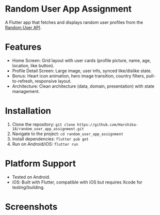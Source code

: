 # Random User App Assignment

A Flutter app that fetches and displays random user profiles from the [Random User API](https://randomuser.me).

# Features
- Home Screen: Grid layout with user cards (profile picture, name, age, location, like button).
- Profile Detail Screen: Large image, user info, synced like/dislike state.
- Bonus: Heart icon animation, hero image transition, country filters, pull-to-refresh, responsive layout.
- Architecture: Clean architecture (data, domain, presentation) with state management.

# Installation
1. Clone the repository: `git clone https://github.com/Harshika-18/random_user_app_assignment.git`
2. Navigate to the project: `cd random_user_app_assignment`
3. Install dependencies: `flutter pub get`
4. Run on Android/iOS: `flutter run`

# Platform Support
- Tested on Android.
- iOS: Built with Flutter, compatible with iOS but requires Xcode for testing/building.

# Screenshots
<image-card alt="Home Screen" src="screenshots/screenshot1.png" ></image-card>
<image-card alt="Profile Detail" src="screenshots/screenshot2.png" ></image-card>